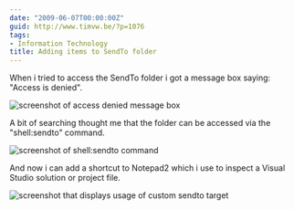 ```yaml
---
date: "2009-06-07T00:00:00Z"
guid: http://www.timvw.be/?p=1076
tags:
- Information Technology
title: Adding items to SendTo folder
---
```

When i tried to access the SendTo folder i got a message box saying: "Access is denied".

![screenshot of access denied message box](http://www.timvw.be/wp-content/images/SendTo_Denied.png)

A bit of searching thought me that the folder can be accessed via the "shell:sendto" command.

![screenshot of shell:sendto command](http://www.timvw.be/wp-content/images/SendTo_Shell.png)

And now i can add a shortcut to Notepad2 which i use to inspect a Visual Studio solution or project file.

![screenshot that displays usage of custom sendto target](http://www.timvw.be/wp-content/images/SendTo_Usage.png)
